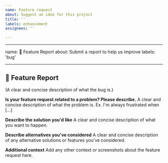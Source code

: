```yaml
---
name: Feature request
about: Suggest an idea for this project
title: ''
labels: enhancement
assignees: ''

---
```


---
name: 🐛 Feature Report
about: Submit a report to help us improve
labels: 'bug'

---

## 🐛 Feature Report

(A clear and concise description of what the bug is.)

**Is your feature request related to a problem? Please describe.**
A clear and concise description of what the problem is. Ex. I'm always frustrated when [...]

**Describe the solution you'd like**
A clear and concise description of what you want to happen.

**Describe alternatives you've considered**
A clear and concise description of any alternative solutions or features you've considered.

**Additional context**
Add any other context or screenshots about the feature request here.
